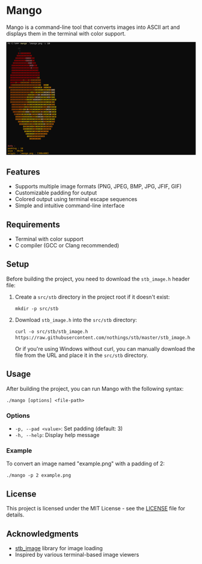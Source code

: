 # Mango

Mango is a command-line tool that converts images into ASCII art and displays them in the terminal with color support.

![screen shot v1.0](doc/img.png)

## Features

- Supports multiple image formats (PNG, JPEG, BMP, JPG, JFIF, GIF)
- Customizable padding for output
- Colored output using terminal escape sequences
- Simple and intuitive command-line interface

## Requirements

- Terminal with color support
- C compiler (GCC or Clang recommended)

## Setup

Before building the project, you need to download the `stb_image.h` header file:

1. Create a `src/stb` directory in the project root if it doesn't exist:
   ```
   mkdir -p src/stb
   ```

2. Download `stb_image.h` into the `src/stb` directory:
   ```
   curl -o src/stb/stb_image.h https://raw.githubusercontent.com/nothings/stb/master/stb_image.h
   ```

   Or if you're using Windows without curl, you can manually download the file from the URL and place it in the `src/stb` directory.

## Usage

After building the project, you can run Mango with the following syntax:

```
./mango [options] <file-path>
```

### Options

- `-p, --pad <value>`: Set padding (default: 3)
- `-h, --help`: Display help message

### Example

To convert an image named "example.png" with a padding of 2:

```
./mango -p 2 example.png
```

## License

This project is licensed under the MIT License - see the [LICENSE](LICENSE) file for details.

## Acknowledgments

- [stb_image](https://github.com/nothings/stb) library for image loading
- Inspired by various terminal-based image viewers
